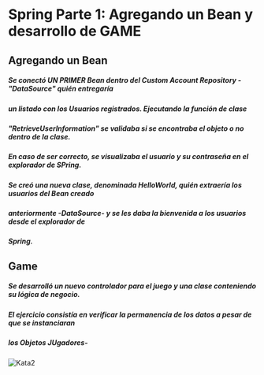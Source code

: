 # Spring Parte 1: Agregando un  Bean y desarrollo de GAME

## Agregando un Bean

##### Se conectó UN PRIMER Bean dentro del Custom Account Repository -"DataSource" quién entregaría
##### un listado con los Usuarios registrados. Ejecutando la función de clase 
##### "RetrieveUserInformation" se validaba si se encontraba el objeto o no dentro de la clase. 
##### En caso de ser correcto, se visualizaba el usuario y su contraseña en el explorador de SPring.

##### Se creó una nueva clase, denominada HelloWorld, quién extraería los usuarios del Bean creado
##### anteriormente -DataSource- y se les daba la bienvenida a los usuarios desde el explorador de
##### Spring.

## Game

#####  Se desarrolló un nuevo controlador para el juego y una clase conteniendo su lógica de negocio.
##### El ejercicio consistía en verificar la permanencia de los datos a pesar de que se instanciaran
##### los Objetos JUgadores-


![Kata2](.files/"kata2.jpg" "Kata2 Desarrollo")


